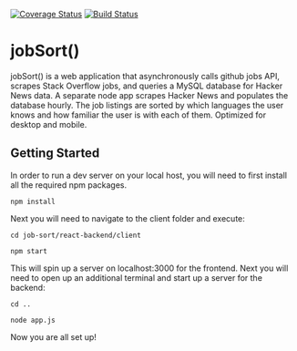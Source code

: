 [![Coverage Status](https://coveralls.io/repos/github/austintackaberry/jobsort/badge.svg?branch=master)](https://coveralls.io/github/austintackaberry/jobsort?branch=master)
[![Build Status](https://travis-ci.org/austintackaberry/jobsort.svg?branch=master)](https://travis-ci.org/austintackaberry/jobsort)

# jobSort()

jobSort() is a web application that asynchronously calls github jobs API, scrapes Stack Overflow jobs, and queries a MySQL database for Hacker News data. A separate node app scrapes Hacker News and populates the database hourly. The job listings are sorted by which languages the user knows and how familiar the user is with each of them. Optimized for desktop and mobile.

## Getting Started

In order to run a dev server on your local host, you will need to first install all the required npm packages.

`npm install`
  
Next you will need to navigate to the client folder and execute:

`cd job-sort/react-backend/client`

`npm start`
  
This will spin up a server on localhost:3000 for the frontend. Next you will need to open up an additional terminal and start up a server for the backend:

`cd ..`

`node app.js`
  
Now you are all set up!
